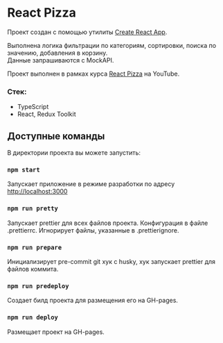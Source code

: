 # React Pizza

Проект создан с помощью утилиты [Create React App](https://github.com/facebook/create-react-app).

Выполнена логика фильтрации по категориям, сортировки, поиска по значению, добавления в корзину.<br/>
Данные запрашиваются с MockAPI.

Проект выполнен в рамках курса [React Pizza](https://www.youtube.com/watch?v=_UywBskWJ7Q&list=PL0FGkDGJQjJG9eI85xM1_iLIf6BcEdaNl) на YouTube.

### Стек:
* TypeScript
* React, Redux Toolkit

## Доступные команды

В директории проекта вы можете запустить:

### `npm start`

Запускает приложение в режиме разработки по адресу [http://localhost:3000](http://localhost:3000)

### `npm run pretty`
Запускает prettier для всех файлов проекта. Конфигурация в файле .prettierrc. Игнорирует файлы, указанные в .prettierignore. 

### `npm run prepare`
Инициализирует pre-commit git хук c husky, хук  запускает prettier для файлов коммита.

### `npm run predeploy`
Создает билд проекта для размещения его на GH-pages.

### `npm run deploy`
Размещает проект на GH-pages.

